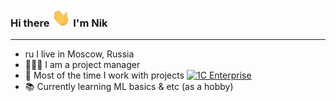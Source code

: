 ### Hi there <img src="https://raw.githubusercontent.com/vavilovnv/vavilovnv/master/wave.gif" width="30px"> I'm Nik 
___
- ru I live in Moscow, Russia
- 👨🏻‍💼 I am a project manager 
- 🔨 Most of the time I work with projects [![1C Enterprise](https://img.shields.io/badge/-1C%20Enterprise-yellow)](https://1c-dn.com/) 
- 📚 Currently learning ML basics & etc (as a hobby)

<!---
- 🤝 To contact [![Linkedin Badge](https://img.shields.io/badge/-vavilovnv-blue?style=flat-square&logo=Linkedin&logoColor=white&link=https://www.linkedin.com/in/vavilovnv/)](https://www.linkedin.com/in/vavilovnv/)


![Top Langs](https://github-readme-stats.vercel.app/api/top-langs/?username=vavilovnv&hide=TeX&layout=compact)
-->

